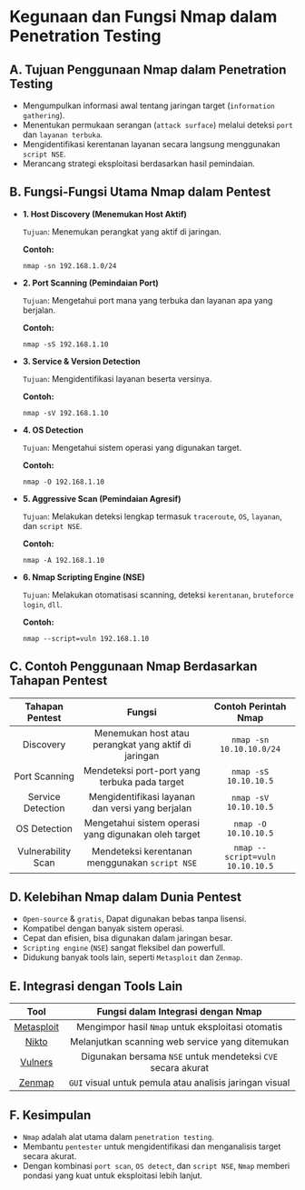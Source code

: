 #  Kegunaan dan Fungsi Nmap dalam Penetration Testing

## A. Tujuan Penggunaan Nmap dalam Penetration Testing
- Mengumpulkan informasi awal tentang jaringan target (`information gathering`).
- Menentukan permukaan serangan (`attack surface`) melalui deteksi `port` dan `layanan terbuka`.
- Mengidentifikasi kerentanan layanan secara langsung menggunakan `script NSE`.
- Merancang strategi eksploitasi berdasarkan hasil pemindaian.

## B. Fungsi-Fungsi Utama Nmap dalam Pentest

- **1. Host Discovery (Menemukan Host Aktif)**  
  
  `Tujuan`: Menemukan perangkat yang aktif di jaringan.

  **Contoh:**

  ```
  nmap -sn 192.168.1.0/24
  ```

- **2. Port Scanning (Pemindaian Port)**  
  
  `Tujuan`: Mengetahui port mana yang terbuka dan layanan apa yang berjalan.

  **Contoh:**

  ```
  nmap -sS 192.168.1.10
  ```

- **3. Service & Version Detection**  
  
  `Tujuan`: Mengidentifikasi layanan beserta versinya.

  **Contoh:**

  ```
  nmap -sV 192.168.1.10
  ```

- **4. OS Detection**  
  
  `Tujuan`: Mengetahui sistem operasi yang digunakan target.

  **Contoh:**

  ```
  nmap -O 192.168.1.10
  ```

- **5. Aggressive Scan (Pemindaian Agresif)**  
  
  `Tujuan`: Melakukan deteksi lengkap termasuk `traceroute`, `OS`, `layanan`, dan `script NSE`.

  **Contoh:**

  ```
  nmap -A 192.168.1.10
  ```

- **6. Nmap Scripting Engine (NSE)**  
  
  `Tujuan`: Melakukan otomatisasi scanning, deteksi `kerentanan`, `bruteforce login`, `dll`.

  **Contoh:**

  ```
  nmap --script=vuln 192.168.1.10
  ```

## C. Contoh Penggunaan Nmap Berdasarkan Tahapan Pentest

| Tahapan Pentest | Fungsi | Contoh Perintah Nmap |
|:--:|:--:|:--:|
| Discovery | Menemukan host atau perangkat yang aktif di jaringan | `nmap -sn 10.10.10.0/24` |
| Port Scanning | Mendeteksi port-port yang terbuka pada target | `nmap -sS 10.10.10.5` |
| Service Detection | Mengidentifikasi layanan dan versi yang berjalan | `nmap -sV 10.10.10.5` |
| OS Detection | Mengetahui sistem operasi yang digunakan oleh target | `nmap -O 10.10.10.5` |
| Vulnerability Scan | Mendeteksi kerentanan menggunakan `script NSE` | `nmap --script=vuln 10.10.10.5` |

## D. Kelebihan Nmap dalam Dunia Pentest
- `Open-source` & `gratis`, Dapat digunakan bebas tanpa lisensi.
- Kompatibel dengan banyak sistem operasi.
- Cepat dan efisien, bisa digunakan dalam jaringan besar.
- `Scripting engine` (`NSE`) sangat fleksibel dan powerfull.
- Didukung banyak tools lain, seperti `Metasploit` dan `Zenmap`.

## E. Integrasi dengan Tools Lain
| Tool | Fungsi dalam Integrasi dengan Nmap |
|:--:|:--:|
| [Metasploit](https://www.metasploit.com/) | Mengimpor hasil `Nmap` untuk eksploitasi otomatis |
| [Nikto](https://www.cirt.net/Nikto2) | Melanjutkan scanning web service yang ditemukan |
| [Vulners](https://vulners.com/) | Digunakan bersama `NSE` untuk mendeteksi `CVE` secara akurat |
| [Zenmap](https://nmap.org/zenmap/) | `GUI` visual untuk pemula atau analisis jaringan visual |

## F. Kesimpulan
- `Nmap` adalah alat utama dalam `penetration testing`.
- Membantu `pentester` untuk mengidentifikasi dan menganalisis target secara akurat.
- Dengan kombinasi `port scan`, `OS detect`, dan `script NSE`, `Nmap` memberi pondasi yang kuat untuk eksploitasi lebih lanjut.
